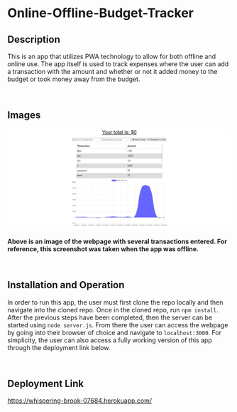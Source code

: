 # Online-Offline-Budget-Tracker

## Description
This is an app that utilizes PWA technology to allow for both offline and online use. The app itself is used to track expenses where the user can add a transaction with the amount and whether or not it added money to the budget or took money away from the budget.

</br>

## Images

![](./images/webpage.JPG)

**Above is an image of the webpage with several transactions entered. For reference, this screenshot was taken when the app was offline.**

</br>


## Installation and Operation
In order to run this app, the user must first clone the repo locally and then navigate into the cloned repo. Once in the cloned repo, run `npm install`. After the previous steps have been completed, then the server can be started using `node server.js`. From there the user can access the webpage by going into their browser of choice and navigate to `localhost:3000`. For simplicity, the user can also access a fully working version of this app through the deployment link below.

</br>

## Deployment Link
https://whispering-brook-07684.herokuapp.com/